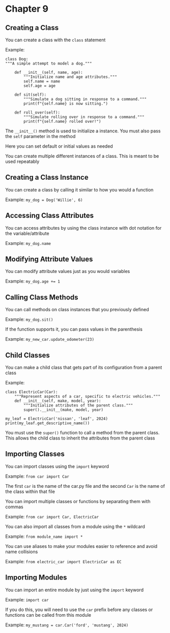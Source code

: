 # Chapter 9

## Creating a Class

You can create a class with the `class` statement

Example:

```
class Dog:
"""A simple attempt to model a dog."""

    def __init__(self, name, age):
        """Initialize name and age attributes."""
        self.name = name
        self.age = age
    
    def sit(self):
        """Simulate a dog sitting in response to a command."""
        print(f"{self.name} is now sitting.")

    def roll_over(self):
        """Simulate rolling over in response to a command."""
        print(f"{self.name} rolled over!")
```

The `__init__()` method is used to initialize a instance. You must also pass the `self` parameter in the method

Here you can set default or initial values as needed

You can create multiple different instances of a class. This is meant to be used repeatably

## Creating a Class Instance

You can create a class by calling it similar to how you would a function

Example: `my_dog = Dog('Willie', 6)`

## Accessing Class Attributes

You can access attributes by using the class instance with dot notation for the variable/attribute

Example: `my_dog.name`

## Modifying Attribute Values

You can modify attribute values just as you would variables

Example: `my_dog.age += 1`

## Calling Class Methods

You can call methods on class instances that you previously defined

Example: `my_dog.sit()`

If the function supports it, you can pass values in the parenthesis

Example: `my_new_car.update_odometer(23)`

## Child Classes

You can make a child class that gets part of its configuration from a parent class

Example:
```
class ElectricCar(Car):
    """Represent aspects of a car, specific to electric vehicles."""
    def __init__(self, make, model, year):
        """Initialize attributes of the parent class."""
        super().__init__(make, model, year)

my_leaf = ElectricCar('nissan', 'leaf', 2024)
print(my_leaf.get_descriptive_name())
```

You must use the `super()` function to call a method from the parent class. This allows the child class to inherit the attributes from the parent class


## Importing Classes

You can import classes using the `import` keyword

Example: `from car import Car`

The first `car` is the name of the car.py file and the second `Car` is the name of the class within that file

You can import multiple classes or functions by separating them with commas

Example: `from car import Car, ElectricCar`

You can also import all classes from a module using the `*` wildcard

Example: `from module_name import *`

You can use aliases to make your modules easier to reference and avoid name collisions

Example: `from electric_car import ElectricCar as EC`

## Importing Modules

You can import an entire module by just using the `import` keyword

Example: `import car`

If you do this, you will need to use the `car` prefix before any classes or functions can be called from this module

Example: `my_mustang = car.Car('ford', 'mustang', 2024)`

